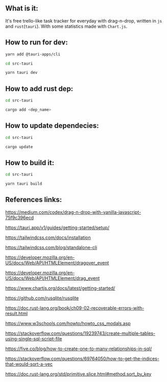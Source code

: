 ## What is it:

It's free trello-like task tracker for everyday with drag-n-drop,
written in `js` and `rust`(`tauri`). With some statistics made with `Chart.js`.

## How to run for dev:

```bash
yarn add @tauri-apps/cli
```

```bash
cd src-tauri
```

```bash
yarn tauri dev
```

## How to add rust dep:

```bash
cd src-tauri
```

```bash
cargo add <dep_name>
```

## How to update dependecies:

```sh
cd src-tauri
```

```sh
cargo update
```

## How to build it:

```sh
cd src-tauri
```

```bash
yarn tauri build
```

## References links:

https://medium.com/codex/drag-n-drop-with-vanilla-javascript-75f9c396ecd

https://tauri.app/v1/guides/getting-started/setup/

https://tailwindcss.com/docs/installation

https://tailwindcss.com/blog/standalone-cli

https://developer.mozilla.org/en-US/docs/Web/API/HTMLElement/dragover_event

https://developer.mozilla.org/en-US/docs/Web/API/HTMLElement/drag_event

https://www.chartjs.org/docs/latest/getting-started/

https://github.com/rusqlite/rusqlite

https://doc.rust-lang.org/book/ch09-02-recoverable-errors-with-result.html

https://www.w3schools.com/howto/howto_css_modals.asp

https://stackoverflow.com/questions/19239743/create-multiple-tables-using-single-sql-script-file

https://five.co/blog/how-to-create-one-to-many-relationships-in-sql/

https://stackoverflow.com/questions/69764050/how-to-get-the-indices-that-would-sort-a-vec

https://doc.rust-lang.org/std/primitive.slice.html#method.sort_by_key
